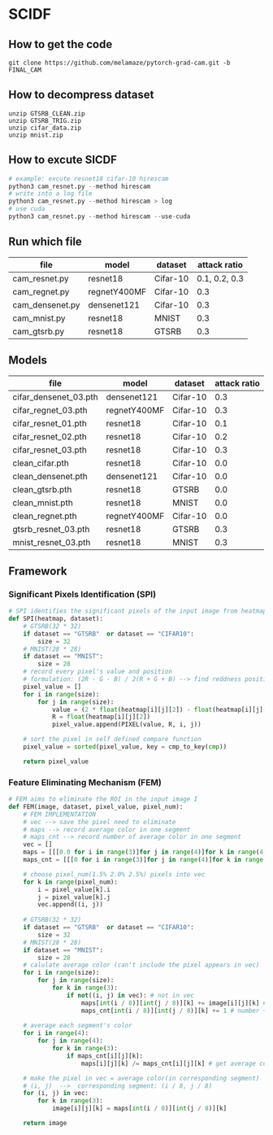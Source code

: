 # SCIDF

## How to get the code
```
git clone https://github.com/melamaze/pytorch-grad-cam.git -b FINAL_CAM
```

## How to decompress dataset
```
unzip GTSRB_CLEAN.zip  
unzip GTSRB_TRIG.zip
unzip cifar_data.zip
unzip mnist.zip
```

## How to excute SICDF
```python
# example: excute resnet18 cifar-10 hirescam 
python3 cam_resnet.py --method hirescam 
# write into a log file 
python3 cam_resnet.py --method hirescam > log
# use cuda
python3 cam_resnet.py --method hirescam --use-cuda
```

## Run which file
| file            | model        | dataset  | attack ratio  | 
|-----------------|--------------|----------|---------------|
| cam_resnet.py   | resnet18     | Cifar-10 | 0.1, 0.2, 0.3 |
| cam_regnet.py   | regnetY400MF | Cifar-10 | 0.3           |
| cam_densenet.py | densenet121  | Cifar-10 | 0.3           |
| cam_mnist.py    | resnet18     | MNIST    | 0.3           |
| cam_gtsrb.py    | resnet18     | GTSRB    | 0.3           |

## Models

| file                  | model        | dataset  | attack ratio | 
|-----------------------|--------------|----------|--------------|
| cifar_densenet_03.pth | densenet121  | Cifar-10 | 0.3          |
| cifar_regnet_03.pth   | regnetY400MF | Cifar-10 | 0.3          |
| cifar_resnet_01.pth   | resnet18     | Cifar-10 | 0.1          |
| cifar_resnet_02.pth   | resnet18     | Cifar-10 | 0.2          |
| cifar_resnet_03.pth   | resnet18     | Cifar-10 | 0.3          |
| clean_cifar.pth       | resnet18     | Cifar-10 | 0.0          |
| clean_densenet.pth    | densenet121  | Cifar-10 | 0.0          |
| clean_gtsrb.pth       | resnet18     | GTSRB    | 0.0          |
| clean_mnist.pth       | resnet18     | MNIST    | 0.0          |
| clean_regnet.pth      | regnetY400MF | Cifar-10 | 0.0          |
| gtsrb_resnet_03.pth   | resnet18     | GTSRB    | 0.3          |
| mnist_resnet_03.pth   | resnet18     | MNIST    | 0.3          |

## Framework
### Significant Pixels Identification (SPI)
```python
# SPI identifies the significant pixels of the input image from heatmap
def SPI(heatmap, dataset):
    # GTSRB(32 * 32)
    if dataset == "GTSRB"  or dataset == "CIFAR10":
        size = 32
    # MNIST(28 * 28)
    if dataset == "MNIST":
        size = 28        
    # record every pixel's value and position
    # formulation: (2R - G - B) / 2(R + G + B) --> find reddness position
    pixel_value = []
    for i in range(size):
        for j in range(size):
            value = (2 * float(heatmap[i][j][2]) - float(heatmap[i][j][0]) - float(heatmap[i][j][1])) / (2 * (float(heatmap[i][j][2]) + float(heatmap[i][j][1]) + float(heatmap[i][j][0]))) 
            R = float(heatmap[i][j][2])
            pixel_value.append(PIXEL(value, R, i, j))

    # sort the pixel in self defined compare function
    pixel_value = sorted(pixel_value, key = cmp_to_key(cmp)) 

    return pixel_value           
```

### Feature Eliminating Mechanism (FEM)
```python
# FEM aims to eliminate the ROI in the input image I
def FEM(image, dataset, pixel_value, pixel_num):
    # FEM IMPLEMENTATION
    # vec --> save the pixel need to eliminate
    # maps --> record average color in one segment
    # maps_cnt --> record number of average color in one segment
    vec = []
    maps = [[[0.0 for i in range(3)]for j in range(4)]for k in range(4)]
    maps_cnt = [[[0 for i in range(3)]for j in range(4)]for k in range(4)]

    # choose pixel_num(1.5% 2.0% 2.5%) pixels into vec
    for k in range(pixel_num):
        i = pixel_value[k].i
        j = pixel_value[k].j 
        vec.append((i, j))
  
    # GTSRB(32 * 32)
    if dataset == "GTSRB"  or dataset == "CIFAR10":
        size = 32
    # MNIST(28 * 28)
    if dataset == "MNIST":
        size = 28  
    # calulate average color (can't include the pixel appears in vec)
    for i in range(size):
        for j in range(size):
            for k in range(3):
                if not((i, j) in vec): # not in vec
                    maps[int(i / 8)][int(j / 8)][k] += image[i][j][k] # accumulate RGB value
                    maps_cnt[int(i / 8)][int(j / 8)][k] += 1 # number += 1
    
    # average each segment's color
    for i in range(4):
        for j in range(4):
            for k in range(3):
                if maps_cnt[i][j][k]:
                    maps[i][j][k] /= maps_cnt[i][j][k] # get average color 

    # make the pixel in vec = average color(in corresponding segment)
    # (i, j)  -->  corresponding segment: (i / 8, j / 8)
    for (i, j) in vec:
        for k in range(3):
            image[i][j][k] = maps[int(i / 8)][int(j / 8)][k]

    return image
```
































